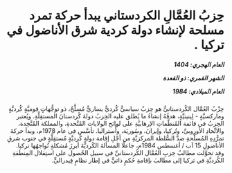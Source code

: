 <h1 dir="rtl">حِزبُ العُمَّالِ الكردستاني يبدأ حركة تمرد مسلحة لإنشاء دولة كردية شرق الأناضول في تركيا .</h1>

<h5 dir="rtl">العام الهجري:  1404

الشهر القمري: ذو القعدة

العام الميلادي: 1984</h5>

<p dir="rtl">حِزْبُ العُمَّال الكُردستانيُّ هو حِزبٌ سياسيٌّ كُرديٌّ يساريٌّ مُسلَّحٌ، ذو توجُّهاتٍ قوميَّةٍ كُرديَّةٍ وماركسيَّةٍ - لِينينيَّةٍ، هدفُهُ إنشاءُ ما يُطلق عليه الحِزبُ دولةَ كُردستانَ المستقِلَّةِ. ويُعتبر الحِزبُ في قائمة المُنظَّماتِ الإرهابيَّةِ على لوائح الولايات المُتَّحدةِ، والمملكة المُتَّحِدة، والاتِّحادِ الأوروبيِّ، وتُركيا، وإيرانَ، وسُوريَة، وأُستراليا. تأسَّس في عام 1978م، وبدأ حركةَ تمرُّدِهِ المُسلَّحةِ ضدَّ السُّلطة المركزيَّةِ من أجْلِ إقامة دولةٍ كُرديَّةٍ مُستقِلَّةٍ في جنوب شرقِ الأناضولِ 15 آب / أغسطس 1984م، جاعلًا المسألةَ الكُرديَّةَ أبرزَ مُشكلةٍ تُواجهُها تركيا. وقد تحوَّلت مطالبُ حِزبِ العُمَّال الكُردستانيِّ في سبيل الحُصول على استِقلال المِنطَقةِ الكُرديَّةِ في تركيا إلى مطالبَ بإقامةِ حُكمٍ ذاتيٍّ في إطار نظامٍ فِيدراليٍّ.</p></br>
